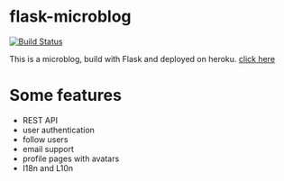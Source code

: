 # flask-microblog


[![Build Status](https://travis-ci.org/VitorGGs/flask-microblog.svg?branch=master)](https://travis-ci.org/VitorGGs/flask-microblog)

This is a microblog, build with Flask and deployed on heroku.
[click here](https://flask-mini-blog-br.herokuapp.com)


# Some features

- REST API
- user authentication
- follow users
- email support
- profile pages with avatars
- I18n and L10n
